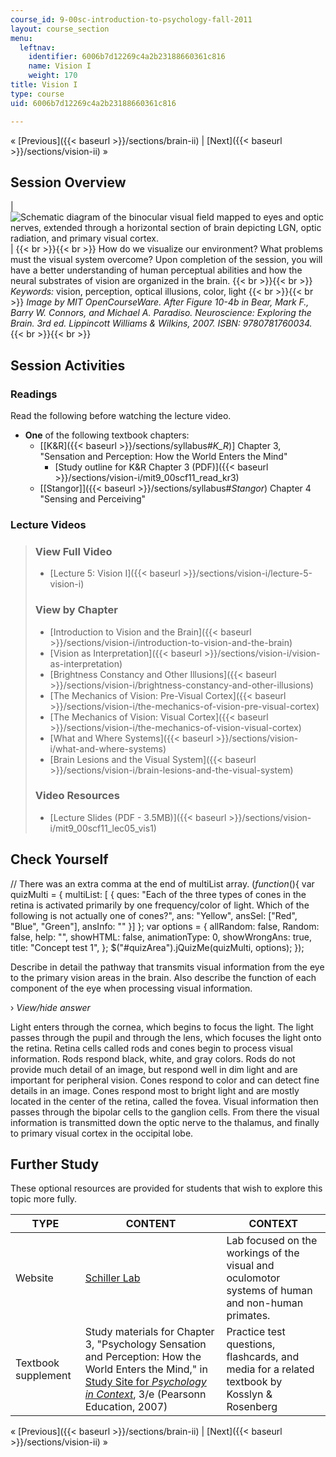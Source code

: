 ```yaml
---
course_id: 9-00sc-introduction-to-psychology-fall-2011
layout: course_section
menu:
  leftnav:
    identifier: 6006b7d12269c4a2b23188660361c816
    name: Vision I
    weight: 170
title: Vision I
type: course
uid: 6006b7d12269c4a2b23188660361c816

---
```


« [Previous]({{< baseurl >}}/sections/brain-ii) | [Next]({{< baseurl >}}/sections/vision-ii) »

Session Overview
----------------

| ![Schematic diagram of the binocular visual field mapped to eyes and optic nerves, extended through a horizontal section of brain depicting LGN, optic radiation, and primary visual cortex.](/coursemedia/9-00sc-introduction-to-psychology-fall-2011/f464a2c80ae3afc4b8cfabc27e724b06_lec05_chp.jpg) |  {{< br >}}{{< br >}} How do we visualize our environment? What problems must the visual system overcome? Upon completion of the session, you will have a better understanding of human perceptual abilities and how the neural substrates of vision are organized in the brain. {{< br >}}{{< br >}} _Keywords:_ vision, perception, optical illusions, color, light {{< br >}}{{< br >}} _Image by MIT OpenCourseWare. After Figure 10-4b in Bear, Mark F., Barry W. Connors, and Michael A. Paradiso. _Neuroscience: Exploring the Brain_. 3rd ed. Lippincott Williams & Wilkins, 2007. ISBN: 9780781760034._ {{< br >}}{{< br >}}  

Session Activities
------------------

### Readings

Read the following before watching the lecture video.

*   **One** of the following textbook chapters:
    *   \[[K&R]({{< baseurl >}}/sections/syllabus#_K_R_)\] Chapter 3, "Sensation and Perception: How the World Enters the Mind"
        *   [Study outline for K&R Chapter 3 (PDF)]({{< baseurl >}}/sections/vision-i/mit9_00scf11_read_kr3)
    *   [\[Stangor\]]({{< baseurl >}}/sections/syllabus#_Stangor_) Chapter 4 "Sensing and Perceiving"

### Lecture Videos

> ### View Full Video
> 
> *   [Lecture 5: Vision I]({{< baseurl >}}/sections/vision-i/lecture-5-vision-i)
> 
> ### View by Chapter
> 
> *   [Introduction to Vision and the Brain]({{< baseurl >}}/sections/vision-i/introduction-to-vision-and-the-brain)
> *   [Vision as Interpretation]({{< baseurl >}}/sections/vision-i/vision-as-interpretation)
> *   [Brightness Constancy and Other Illusions]({{< baseurl >}}/sections/vision-i/brightness-constancy-and-other-illusions)
> *   [The Mechanics of Vision: Pre-Visual Cortex]({{< baseurl >}}/sections/vision-i/the-mechanics-of-vision-pre-visual-cortex)
> *   [The Mechanics of Vision: Visual Cortex]({{< baseurl >}}/sections/vision-i/the-mechanics-of-vision-visual-cortex)
> *   [What and Where Systems]({{< baseurl >}}/sections/vision-i/what-and-where-systems)
> *   [Brain Lesions and the Visual System]({{< baseurl >}}/sections/vision-i/brain-lesions-and-the-visual-system)
> 
> ### Video Resources
> 
> *   [Lecture Slides (PDF - 3.5MB)]({{< baseurl >}}/sections/vision-i/mit9_00scf11_lec05_vis1)

Check Yourself
--------------

// There was an extra comma at the end of multiList array. $( function($){ var quizMulti = { multiList: \[ { ques: "Each of the three types of cones in the retina is activated primarily by one frequency/color of light. Which of the following is not actually one of cones?", ans: "Yellow", ansSel: \["Red", "Blue", "Green"\], ansInfo: "" }\] }; var options = { allRandom: false, Random: false, help: "", showHTML: false, animationType: 0, showWrongAns: true, title: "Concept test 1", }; $("#quizArea").jQuizMe(quizMulti, options); });

Describe in detail the pathway that transmits visual information from the eye to the primary vision areas in the brain. Also describe the function of each component of the eye when processing visual information.

› _View/hide answer_

Light enters through the cornea, which begins to focus the light. The light passes through the pupil and through the lens, which focuses the light onto the retina. Retina cells called rods and cones begin to process visual information. Rods respond black, white, and gray colors. Rods do not provide much detail of an image, but respond well in dim light and are important for peripheral vision. Cones respond to color and can detect fine details in an image. Cones respond most to bright light and are mostly located in the center of the retina, called the fovea. Visual information then passes through the bipolar cells to the ganglion cells. From there the visual information is transmitted down the optic nerve to the thalamus, and finally to primary visual cortex in the occipital lobe.

Further Study
-------------

These optional resources are provided for students that wish to explore this topic more fully.

| TYPE | CONTENT | CONTEXT |
| --- | --- | --- |
| Website | [Schiller Lab](http://web.mit.edu/bcs/schillerlab/) | Lab focused on the workings of the visual and oculomotor systems of human and non-human primates. |
| Textbook supplement | Study materials for Chapter 3, "Psychology Sensation and Perception: How the World Enters the Mind," in [Study Site for _Psychology in Context_](http://www.pearsonhighered.com/educator/product/Fundamentals-of-Psychology-in-Context/9780205507573.page), 3/e (Pearsonn Education, 2007) | Practice test questions, flashcards, and media for a related textbook by Kosslyn & Rosenberg 

« [Previous]({{< baseurl >}}/sections/brain-ii) | [Next]({{< baseurl >}}/sections/vision-ii) »
